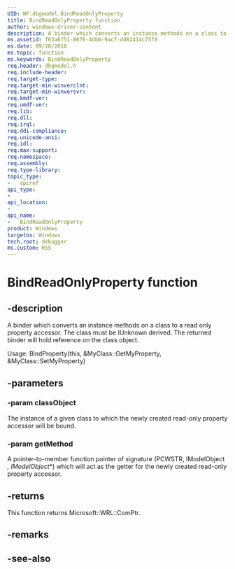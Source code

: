 ```yaml
---
UID: NF:dbgmodel.BindReadOnlyProperty
title: BindReadOnlyProperty function
author: windows-driver-content
description: A binder which converts an instance methods on a class to a read only property accessor. 
ms.assetid: f63a6f51-8676-4db0-9ac7-dd82414c75f0
ms.date: 09/28/2018
ms.topic: function
ms.keywords: BindReadOnlyProperty
req.header: dbgmodel.h
req.include-header:
req.target-type:
req.target-min-winverclnt:
req.target-min-winversvr:
req.kmdf-ver:
req.umdf-ver:
req.lib:
req.dll:
req.irql: 
req.ddi-compliance:
req.unicode-ansi:
req.idl:
req.max-support:
req.namespace:
req.assembly:
req.type-library: 
topic_type: 
-	apiref
api_type: 
-	
api_location: 
-	
api_name: 
-	BindReadOnlyProperty
product: Windows
targetos: Windows
tech.root: debugger
ms.custom: RS5
---
```


# BindReadOnlyProperty function

## -description

A binder which converts an instance methods on a class to a read only property accessor.  The class must be IUnknown derived.
The returned binder will hold reference on the class object.

Usage: BindProperty(this, &MyClass::GetMyProperty, &MyClass::SetMyProperty)

## -parameters

### -param classObject
The instance of a given class to which the newly created read-only property accessor will be bound.

### -param getMethod
A pointer-to-member function pointer of signature (PCWSTR, IModelObject *, IModelObject**) which will act as the getter for the newly created read-only property accessor.

## -returns
This function returns Microsoft::WRL::ComPtr<IModelPropertyAccessor>.
## -remarks

## -see-also
